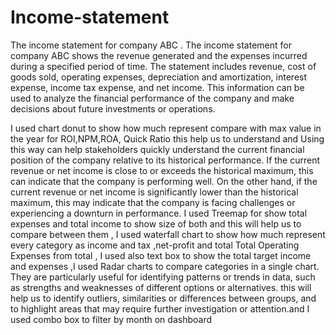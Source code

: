 # Income-statement
The income statement for company ABC .
The income statement for company ABC shows the revenue generated and the expenses incurred during a specified period of time. The statement includes revenue, cost of goods sold, operating expenses, depreciation and amortization, interest expense, income tax expense, and net income. This information can be used to analyze the financial performance of the company and make decisions about future investments or operations.

I used chart donut to show how much represent compare with max value in the year for ROI,NPM,ROA, Quick Ratio this help us to understand and Using this way can help stakeholders quickly understand the current financial position of the company relative to its historical performance. If the current revenue or net income is close to or exceeds the historical maximum, this can indicate that the company is performing well. On the other hand, if the current revenue or net income is significantly lower than the historical maximum, this may indicate that the company is facing challenges or experiencing a downturn in performance. I used Treemap for show total expenses and total income to show size of both and this will help us to compare between them , I used waterfall chart to show how much represent every category as income and tax ,net-profit and total Total Operating Expenses  from total , I used also text box to show the total target income and expenses ,I used Radar charts to compare categories in a single chart. They are particularly useful for identifying patterns or trends in data, such as strengths and weaknesses of different options or alternatives. this will help us to identify outliers, similarities or differences between groups, and to highlight areas that may require further investigation or attention.and I used combo box to filter by month on dashboard 
